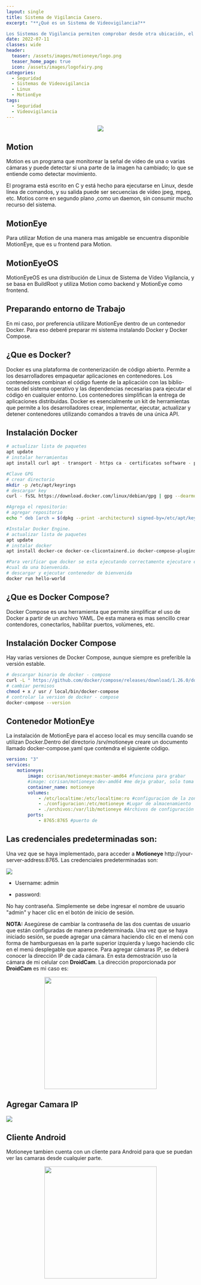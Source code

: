```yaml
---
layout: single
title: Sistema de Vigilancia Casero.
excerpt: "**¿Qué es un Sistema de Videovigilancia?**

Los Sistemas de Vigilancia permiten comprobar desde otra ubicación, el funcionamiento o el estado de un lugar"
date: 2022-07-11
classes: wide
header:
  teaser: /assets/images/motioneye/logo.png
  teaser_home_page: true
  icon: /assets/images/logofairy.png
categories:
  - Seguridad
  - Sistemas de Videovigilancia
  - Linux
  - MotionEye
tags:  
  - Seguridad
  - Videovigilancia
---
```

<p align="center">
<img src="/assets/images/motioneye/1.png">
</p>

## Motion 

Motion es un programa que monitorear la señal de vı́deo de una o varias cámaras
y puede detectar si una parte de la imagen ha cambiado; lo que se entiende como detectar movimiento.

El programa está escrito en C y está hecho para ejecutarse en Linux, desde
lı́nea de comandos, y su salida puede ser secuencias de vı́deo jpeg, mpeg, etc. Motios corre en segundo plano
,como un daemon, sin consumir mucho recurso del sistema.

## MotionEye

Para utilizar Motion de una manera mas amigable se encuentra disponible MotionEye, que  es u frontend para Motion.

## MotionEyeOS

MotionEyeOS es una distribución de Linux de Sistema de Vı́deo Vigilancia, y se
basa en BuildRoot y utiliza Motion como backend y MotionEye como frontend.

## Preparando entorno de Trabajo

En mi caso, por preferencia utilizare MotionEye dentro de un contenedor Docker. Para eso deberé
preparar mi sistema instalando Docker y Docker Compose.

## ¿Que es Docker?
Docker es una plataforma de contenerización de código abierto. Permite a los desarrolladores empaquetar
aplicaciones en contenedores. Los contenedores combinan el código fuente de la aplicación con las biblio-
tecas del sistema operativo y las dependencias necesarias para ejecutar el código en cualquier entorno.
Los contenedores simplifican la entrega de aplicaciones distribuidas.
Docker es esencialmente un kit de herramientas que permite a los desarrolladores crear, implementar,
ejecutar, actualizar y detener contenedores utilizando comandos a través de una única API.

## Instalación Docker

```bash
# actualizar lista de paquetes
apt update
# instalar herramientas
apt install curl apt - transport - https ca - certificates software - properties - common

#Clave GPG
# crear directorio
mkdir -p /etc/apt/keyrings
# descargar key
curl - fsSL https://download.docker.com/linux/debian/gpg | gpg --dearmor -o /etc/apt/keyrings/docker.gpg

#Agrega el repositorio:
# agregar repositorio
echo " deb [arch = $(dpkg --print -architecture) signed-by=/etc/apt/keyrings/docker.gpg]https //download.docker.com/linux/debian$(lsb_release-cs)stable" | sudo tee /etc/apt/sources.list.d/docker.list > /dev/null

#Instalar Docker Engine.
# actualizar lista de paquetes
apt update
# instalar docker
apt install docker-ce docker-ce-clicontainerd.io docker-compose-plugins

#Para verificar que docker se esta ejecutando correctamente ejecutare el contenedor de Hello-World, el
#cual da una bienvenida.
# descargar y ejecutar contenedor de bienvenida
docker run hello-world

```

## ¿Que es Docker Compose?

Docker Compose es una herramienta que permite simplificar el uso de Docker a partir de un archivo
YAML. De esta manera es mas sencillo crear contendores, conectarlos, habilitar puertos, volúmenes, etc.

## Instalación Docker Compose

Hay varias versiones de Docker Compose, aunque siempre es preferible la versión estable.

```sh
# descargar binario de docker - compose
curl -L " https://github.com/docker/compose/releases/download/1.26.0/docker-compose-$( uname -s )-$( uname -m )" -o /usr/local/bin/docker-compose
# cambiar permisos
chmod + x / usr / local/bin/docker-compose
# controlar la version de docker - compose
docker-compose --version

```
## Contenedor MotionEye

La instalación de MotionEye para el acceso local es muy sencilla 
cuando se utilizan Docker.Dentro del directorio /srv/motioneye creare un documento llamado docker-compose.yaml 
que contendra el siguiente código.


```yaml
version: "3"
services:
    motioneye:
        image: ccrisan/motioneye:master-amd64 #funciona para grabar
        #image: ccrisan/motioneye:dev-amd64 #me deja grabar, solo toma fotografias
        container_name: motioneye
        volumes:
            - /etc/localtime:/etc/localtime:ro #configuracion de la zona horaria
            - ./configuracion:/etc/motioneye #Lugar de almacenamiento
            - ./archivos:/var/lib/motioneye #Archivos de configuración
        ports:
            - 8765:8765 #puerto de
```

## Las credenciales predeterminadas son:

Una vez que se haya implementado, para acceder a **Motioneye** 
http://your-server-address:8765. Las credenciales predeterminadas son:

![](/assets/images/motioneye/motioneye.png)

* Username: admin

* password:


No hay contraseña. Simplemente se debe ingresar el nombre de usuario
"admin" y hacer clic en el botón de inicio de sesión.

**NOTA:** Asegúrese de cambiar la contraseña de las dos cuentas de usuario 
que están configuradas de manera predeterminada. Una vez que se haya iniciado 
sesión, se puede agregar una cámara haciendo clic en el menú con forma de
hamburguesas en la parte superior izquierda y luego haciendo clic en el menú 
desplegable que aparece. Para agregar cámaras IP, se deberá conocer la 
dirección IP de cada cámara. En esta demostración uso la cámara de mi celular
con **DroidCam**. La dirección proporcionada por **DroidCam** es mi caso es:

<p align="center">                                                
 <img src="/assets/images/motioneye/droidcam.jpg" width=300" height="300">
</p>

## Agregar Camara IP

![](/assets/images/motioneye/agregar-camara.png)

## Cliente Android

Motioneye tambien cuenta con un cliente para Android para que se puedan ver las 
camaras desde cualquier parte.

<p align="center">
<img src="/assets/images/motioneye/motioneye-android.jpg" width="300" height="300">
</p>

